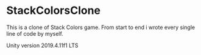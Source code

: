 # StackColorsClone

This is a clone of Stack Colors game. From start to end i wrote every single line of code by myself.

Unity version 2019.4.11f1 LTS
